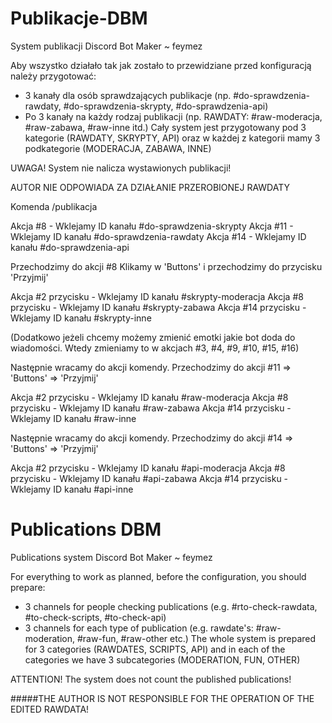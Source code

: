 # Publikacje-DBM
System publikacji Discord Bot Maker ~ feymez

Aby wszystko działało tak jak zostało to przewidziane przed konfiguracją należy przygotować:
  - 3 kanały dla osób sprawdzających publikacje (np. #do-sprawdzenia-rawdaty, #do-sprawdzenia-skrypty, #do-sprawdzenia-api)
  - Po 3 kanały na każdy rodzaj publikacji (np. RAWDATY: #raw-moderacja, #raw-zabawa, #raw-inne itd.)
Cały system jest przygotowany pod 3 kategorie (RAWDATY, SKRYPTY, API) oraz w każdej z kategorii mamy 3 podkategorie (MODERACJA, ZABAWA, INNE)

UWAGA! System nie nalicza wystawionych publikacji!

AUTOR NIE ODPOWIADA ZA DZIAŁANIE PRZEROBIONEJ RAWDATY

Komenda /publikacja

Akcja #8 - Wklejamy ID kanału #do-sprawdzenia-skrypty
Akcja #11 - Wklejamy ID kanału #do-sprawdzenia-rawdaty
Akcja #14 - Wklejamy ID kanału #do-sprawdzenia-api

Przechodzimy do akcji #8
Klikamy w 'Buttons' i przechodzimy do przycisku 'Przyjmij'

Akcja #2 przycisku - Wklejamy ID kanału #skrypty-moderacja
Akcja #8 przycisku - Wklejamy ID kanału #skrypty-zabawa
Akcja #14 przycisku - Wklejamy ID kanału #skrypty-inne

(Dodatkowo jeżeli chcemy możemy zmienić emotki jakie bot doda do wiadomości. Wtedy zmieniamy to w akcjach #3, #4, #9, #10, #15, #16)

Następnie wracamy do akcji komendy. Przechodzimy do akcji #11 => 'Buttons' => 'Przyjmij'

Akcja #2 przycisku - Wklejamy ID kanału #raw-moderacja
Akcja #8 przycisku - Wklejamy ID kanału #raw-zabawa
Akcja #14 przycisku - Wklejamy ID kanału #raw-inne

Następnie wracamy do akcji komendy. Przechodzimy do akcji #14 => 'Buttons' => 'Przyjmij'

Akcja #2 przycisku - Wklejamy ID kanału #api-moderacja
Akcja #8 przycisku - Wklejamy ID kanału #api-zabawa
Akcja #14 przycisku - Wklejamy ID kanału #api-inne

# Publications DBM
Publications system Discord Bot Maker ~ feymez

For everything to work as planned, before the configuration, you should prepare:
  - 3 channels for people checking publications (e.g. #rto-check-rawdata, #to-check-scripts, #to-check-api)
  - 3 channels for each type of publication (e.g. rawdate's: #raw-moderation, #raw-fun, #raw-other etc.)
The whole system is prepared for 3 categories (RAWDATES, SCRIPTS, API) and in each of the categories we have 3 subcategories (MODERATION, FUN, OTHER)

ATTENTION! The system does not count the published publications!


#####THE AUTHOR IS NOT RESPONSIBLE FOR THE OPERATION OF THE EDITED RAWDATA!
